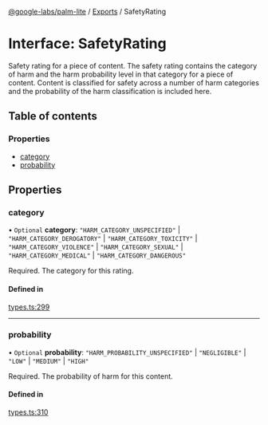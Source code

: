 [@google-labs/palm-lite](../README.md) / [Exports](../modules.md) / SafetyRating

# Interface: SafetyRating

Safety rating for a piece of content. The safety rating contains the category of harm and the harm probability level in that category for a piece of content. Content is classified for safety across a number of harm categories and the probability of the harm classification is included here.

## Table of contents

### Properties

- [category](SafetyRating.md#category)
- [probability](SafetyRating.md#probability)

## Properties

### category

• `Optional` **category**: ``"HARM_CATEGORY_UNSPECIFIED"`` \| ``"HARM_CATEGORY_DEROGATORY"`` \| ``"HARM_CATEGORY_TOXICITY"`` \| ``"HARM_CATEGORY_VIOLENCE"`` \| ``"HARM_CATEGORY_SEXUAL"`` \| ``"HARM_CATEGORY_MEDICAL"`` \| ``"HARM_CATEGORY_DANGEROUS"``

Required. The category for this rating.

#### Defined in

[types.ts:299](https://github.com/Chizobaonorh/labs-prototypes/blob/220f97e/seeds/palm-lite/src/types.ts#L299)

___

### probability

• `Optional` **probability**: ``"HARM_PROBABILITY_UNSPECIFIED"`` \| ``"NEGLIGIBLE"`` \| ``"LOW"`` \| ``"MEDIUM"`` \| ``"HIGH"``

Required. The probability of harm for this content.

#### Defined in

[types.ts:310](https://github.com/Chizobaonorh/labs-prototypes/blob/220f97e/seeds/palm-lite/src/types.ts#L310)
